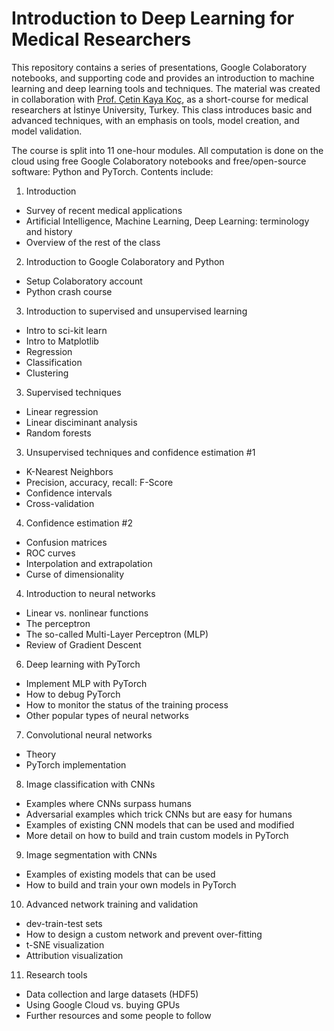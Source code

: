 # Introduction to Deep Learning for Medical Researchers
This repository contains a series of presentations, Google Colaboratory notebooks, and supporting code and provides an introduction to machine learning and deep learning tools and techniques. The material was created in collaboration with <a href="http://cetinkoc.net/">Prof. Çetin Kaya Koç</a>, as a short-course for medical researchers at İstinye University, Turkey. This class introduces basic and advanced techniques, with an emphasis on tools, model creation, and model validation.

The course is split into 11 one-hour modules. All computation is done on the cloud using free Google Colaboratory notebooks and free/open-source software: Python and PyTorch. Contents include:
1. Introduction
* Survey of recent medical applications  
* Artificial Intelligence, Machine Learning, Deep Learning: terminology and history
* Overview of the rest of the class

2. Introduction to Google Colaboratory and Python
* Setup Colaboratory account
* Python crash course

3. Introduction to supervised and unsupervised learning
* Intro to sci-kit learn
* Intro to Matplotlib
* Regression
* Classification
* Clustering

3. Supervised techniques
* Linear regression
* Linear disciminant analysis
* Random forests

3. Unsupervised techniques and confidence estimation #1
* K-Nearest Neighbors
* Precision, accuracy, recall: F-Score
* Confidence intervals
* Cross-validation

4. Confidence estimation #2
* Confusion matrices
* ROC curves
* Interpolation and extrapolation
* Curse of dimensionality 

4. Introduction to neural networks
* Linear vs. nonlinear functions
* The perceptron
* The so-called Multi-Layer Perceptron (MLP)
* Review of Gradient Descent

6. Deep learning with PyTorch
* Implement MLP with PyTorch
* How to debug PyTorch
* How to monitor the status of the training process
* Other popular types of neural networks

7. Convolutional neural networks
* Theory
* PyTorch implementation

8. Image classification with CNNs
* Examples where CNNs surpass humans
* Adversarial examples which trick CNNs but are easy for humans
* Examples of existing CNN models that can be used and modified
* More detail on how to build and train custom models in PyTorch

9. Image segmentation with CNNs
* Examples of existing models that can be used
* How to build and train your own models in PyTorch

10. Advanced network training and validation
* dev-train-test sets
* How to design a custom network and prevent over-fitting
* t-SNE visualization
* Attribution visualization

11. Research tools
* Data collection and large datasets (HDF5)
* Using Google Cloud vs. buying GPUs
* Further resources and some people to follow
